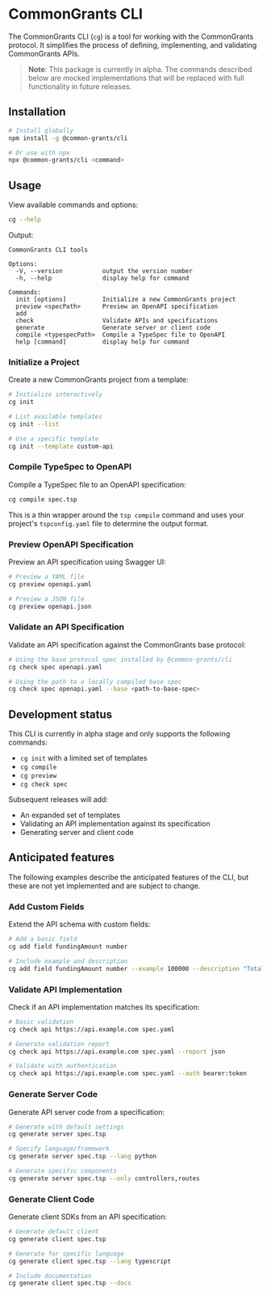 # CommonGrants CLI

The CommonGrants CLI (`cg`) is a tool for working with the CommonGrants protocol. It simplifies the process of defining, implementing, and validating CommonGrants APIs.

> **Note**: This package is currently in alpha. The commands described below are mocked implementations that will be replaced with full functionality in future releases.

## Installation

```bash
# Install globally
npm install -g @common-grants/cli

# Or use with npx
npx @common-grants/cli <command>
```

## Usage

View available commands and options:

```bash
cg --help
```

Output:

```
CommonGrants CLI tools

Options:
  -V, --version           output the version number
  -h, --help              display help for command

Commands:
  init [options]          Initialize a new CommonGrants project
  preview <specPath>      Preview an OpenAPI specification
  add
  check                   Validate APIs and specifications
  generate                Generate server or client code
  compile <typespecPath>  Compile a TypeSpec file to OpenAPI
  help [command]          display help for command
```

### Initialize a Project

Create a new CommonGrants project from a template:

```bash
# Initialize interactively
cg init

# List available templates
cg init --list

# Use a specific template
cg init --template custom-api
```

### Compile TypeSpec to OpenAPI

Compile a TypeSpec file to an OpenAPI specification:

```bash
cg compile spec.tsp
```

This is a thin wrapper around the `tsp compile` command and uses your project's `tspconfig.yaml` file to determine the output format.

### Preview OpenAPI Specification

Preview an API specification using Swagger UI:

```bash
# Preview a YAML file
cg preview openapi.yaml

# Preview a JSON file
cg preview openapi.json
```

### Validate an API Specification

Validate an API specification against the CommonGrants base protocol:

```bash
# Using the base protocol spec installed by @common-grants/cli
cg check spec openapi.yaml

# Using the path to a locally compiled base spec
cg check spec openapi.yaml --base <path-to-base-spec>
```

## Development status

This CLI is currently in alpha stage and only supports the following commands:

- `cg init` with a limited set of templates
- `cg compile`
- `cg preview`
- `cg check spec`

Subsequent releases will add:

- An expanded set of templates
- Validating an API implementation against its specification
- Generating server and client code

## Anticipated features

The following examples describe the anticipated features of the CLI, but these are not yet implemented and are subject to change.

### Add Custom Fields

Extend the API schema with custom fields:

```bash
# Add a basic field
cg add field fundingAmount number

# Include example and description
cg add field fundingAmount number --example 100000 --description "Total funding available"
```

### Validate API Implementation

Check if an API implementation matches its specification:

```bash
# Basic validation
cg check api https://api.example.com spec.yaml

# Generate validation report
cg check api https://api.example.com spec.yaml --report json

# Validate with authentication
cg check api https://api.example.com spec.yaml --auth bearer:token
```

### Generate Server Code

Generate API server code from a specification:

```bash
# Generate with default settings
cg generate server spec.tsp

# Specify language/framework
cg generate server spec.tsp --lang python

# Generate specific components
cg generate server spec.tsp --only controllers,routes
```

### Generate Client Code

Generate client SDKs from an API specification:

```bash
# Generate default client
cg generate client spec.tsp

# Generate for specific language
cg generate client spec.tsp --lang typescript

# Include documentation
cg generate client spec.tsp --docs
```
